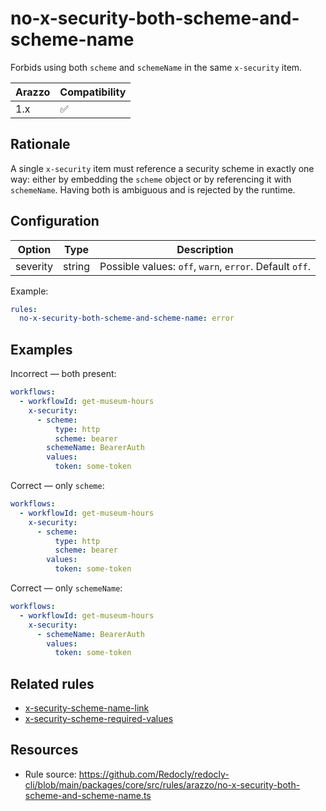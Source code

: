 # no-x-security-both-scheme-and-scheme-name

Forbids using both `scheme` and `schemeName` in the same `x-security` item.

| Arazzo | Compatibility |
| ------ | ------------- |
| 1.x    | ✅            |

## Rationale

A single `x-security` item must reference a security scheme in exactly one way: either by embedding the `scheme` object or by referencing it with `schemeName`. Having both is ambiguous and is rejected by the runtime.

## Configuration

| Option   | Type   | Description                                             |
| -------- | ------ | ------------------------------------------------------- |
| severity | string | Possible values: `off`, `warn`, `error`. Default `off`. |

Example:

```yaml
rules:
  no-x-security-both-scheme-and-scheme-name: error
```

## Examples

Incorrect — both present:

```yaml
workflows:
  - workflowId: get-museum-hours
    x-security:
      - scheme:
          type: http
          scheme: bearer
        schemeName: BearerAuth
        values:
          token: some-token
```

Correct — only `scheme`:

```yaml
workflows:
  - workflowId: get-museum-hours
    x-security:
      - scheme:
          type: http
          scheme: bearer
        values:
          token: some-token
```

Correct — only `schemeName`:

```yaml
workflows:
  - workflowId: get-museum-hours
    x-security:
      - schemeName: BearerAuth
        values:
          token: some-token
```

## Related rules

- [x-security-scheme-name-link](./x-security-scheme-name-link.md)
- [x-security-scheme-required-values](../respect/x-security-scheme-required-values.md)

## Resources

- Rule source: https://github.com/Redocly/redocly-cli/blob/main/packages/core/src/rules/arazzo/no-x-security-both-scheme-and-scheme-name.ts
